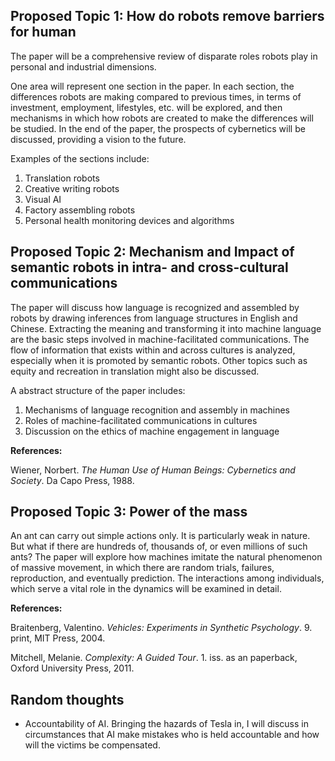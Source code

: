 ## Proposed Topic 1: How do robots remove barriers for human

The paper will be a comprehensive review of disparate roles robots play in personal and industrial dimensions. 

One area will represent one section in the paper. In each section, the differences robots are making compared to previous times, in terms of investment, employment, lifestyles, etc. will be explored, and then mechanisms in which how robots are created to make the differences will be studied. In the end of the paper, the prospects of cybernetics will be discussed, providing a vision to the future.

Examples of the sections include:

1. Translation robots
2. Creative writing robots
3. Visual AI
4. Factory assembling robots
5. Personal health monitoring devices and algorithms



## Proposed Topic 2: Mechanism and Impact of semantic robots in intra- and cross-cultural communications

The paper will discuss how language is recognized and assembled by robots by drawing inferences from language structures in English and Chinese. Extracting the meaning and transforming it into machine language are the basic steps involved in machine-facilitated communications. The flow of information that exists within and across cultures is analyzed, especially when it is promoted by semantic robots. Other topics such as equity and recreation in translation might also be discussed.

A abstract structure of the paper includes:

1. Mechanisms of language recognition and assembly in machines
2. Roles of machine-facilitated communications in cultures
3. Discussion on the ethics of machine engagement in language

**References:**

Wiener, Norbert. *The Human Use of Human Beings: Cybernetics and Society*. Da Capo Press, 1988.



## Proposed Topic 3: Power of the mass

An ant can carry out simple actions only. It is particularly weak in nature. But what if there are hundreds of, thousands of, or even millions of such ants? The paper will explore how machines imitate the natural phenomenon of massive movement, in which there are random trials, failures, reproduction, and eventually prediction. The interactions among individuals, which serve a vital role in the dynamics will be examined in detail.

**References:** 

Braitenberg, Valentino. *Vehicles: Experiments in Synthetic Psychology*. 9. print, MIT Press, 2004.

Mitchell, Melanie. *Complexity: A Guided Tour*. 1. iss. as an paperback, Oxford University Press, 2011.

## Random thoughts

- Accountability of AI. Bringing the hazards of Tesla in, I will discuss in circumstances that AI make mistakes who is held accountable and how will the victims be compensated.
